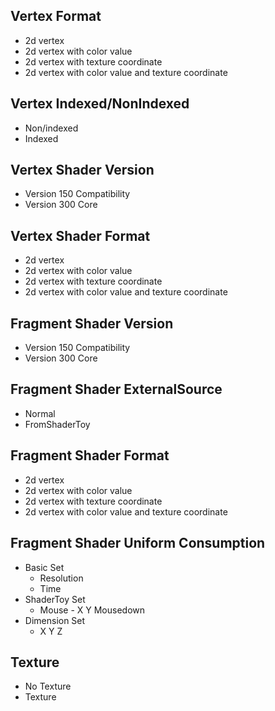 ## Vertex Format
* 2d vertex
* 2d vertex with color value
* 2d vertex with texture coordinate
* 2d vertex with color value and texture coordinate
## Vertex Indexed/NonIndexed
* Non/indexed
* Indexed

## Vertex Shader Version
* Version 150 Compatibility
* Version 300 Core
## Vertex Shader Format
* 2d vertex
* 2d vertex with color value
* 2d vertex with texture coordinate
* 2d vertex with color value and texture coordinate

## Fragment Shader Version
* Version 150 Compatibility
* Version 300 Core
## Fragment Shader ExternalSource
* Normal
* FromShaderToy
## Fragment Shader Format
* 2d vertex
* 2d vertex with color value
* 2d vertex with texture coordinate
* 2d vertex with color value and texture coordinate
## Fragment Shader Uniform Consumption 
* Basic Set
  * Resolution
  * Time
* ShaderToy Set
  * Mouse - X Y Mousedown
* Dimension Set 
  * X Y Z

## Texture
* No Texture
* Texture
